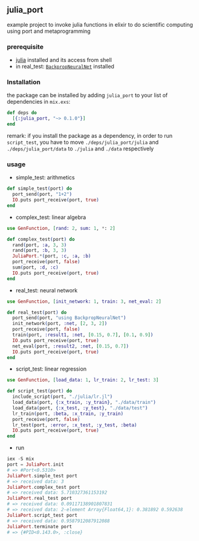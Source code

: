 ## julia_port
example project to invoke julia functions in elixir to do scientific computing using port and metaprogramming

### prerequisite
* [julia](http://julialang.org/) installed and its access from shell
* in real_test: [`BackpropNeuralNet`](https://github.com/compressed/BackpropNeuralNet.jl) installed

### Installation

the package can be installed
by adding `julia_port` to your list of dependencies in `mix.exs`:

```elixir
def deps do
  [{:julia_port, "~> 0.1.0"}]
end
```

remark: if you install the package as a dependency, in order to run `script_test`,
you have to move `./deps/julia_port/julia` and `./deps/julia_port/data` to `./julia` and `./data` respectively
### usage
* simple_test: arithmetics 
```elixir
def simple_test(port) do
  port_send(port, "1+2")
  IO.puts port_receive(port, true)
end
```
* complex_test: linear algebra
```elixir
use GenFunction, [rand: 2, sum: 1, *: 2]

def complex_test(port) do
  rand(port, :a, 3, 3)
  rand(port, :b, 3, 3)
  JuliaPort.*(port, :c, :a, :b)
  port_receive(port, false)
  sum(port, :d, :c)
  IO.puts port_receive(port, true)
end
```
* real_test: neural network
```elixir
use GenFunction, [init_network: 1, train: 3, net_eval: 2]

def real_test(port) do
  port_send(port, "using BackpropNeuralNet")
  init_network(port, :net, [2, 3, 2])
  port_receive(port, false)
  train(port, :result1, :net, [0.15, 0.7], [0.1, 0.9])
  IO.puts port_receive(port, true)
  net_eval(port, :result2, :net, [0.15, 0.7])
  IO.puts port_receive(port, true)
end
```
* script_test: linear regression
```elixir
use GenFunction, [load_data: 1, lr_train: 2, lr_test: 3]

def script_test(port) do
  include_script(port, "./julia/lr.jl")
  load_data(port, {:x_train, :y_train}, "./data/train")
  load_data(port, {:x_test, :y_test}, "./data/test")
  lr_train(port, :beta, :x_train, :y_train)
  port_receive(port, false)
  lr_test(port, :error, :x_test, :y_test, :beta)
  IO.puts port_receive(port, true)
end
```
* run
```elixir
iex -S mix
port = JuliaPort.init
# => #Port<0.5310>
JuliaPort.simple_test port
# => received data: 3
JuliaPort.complex_test port
# => received data: 5.710327361153192
JuliaPort.real_test port
# => received data: 0.09117138901807831
# => received data: 2-element Array{Float64,1}: 0.381892 0.592638
JuliaPort.script_test port
# => received data: 0.9587912087912088
JuliaPort.terminate port
# => {#PID<0.143.0>, :close}
```
